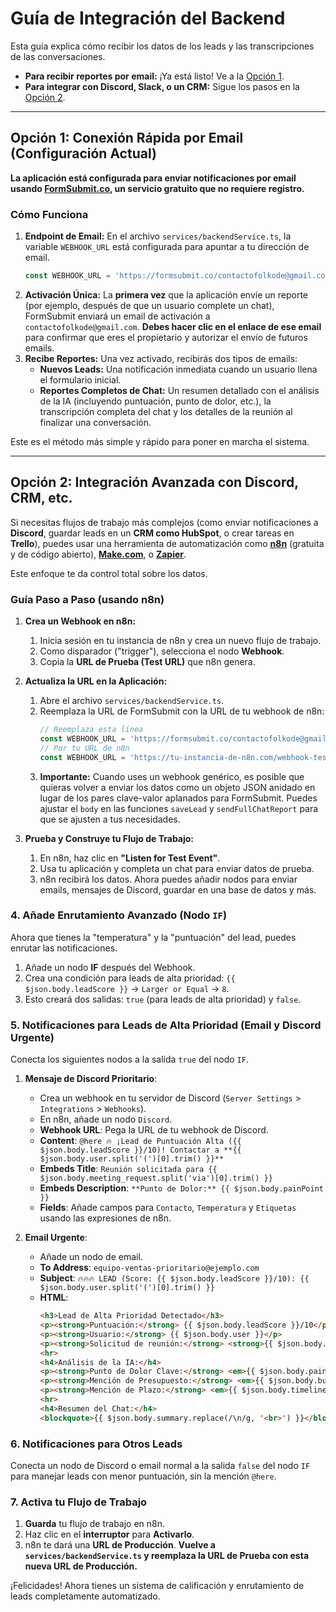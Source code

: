 
# Guía de Integración del Backend

Esta guía explica cómo recibir los datos de los leads y las transcripciones de las conversaciones.

- **Para recibir reportes por email:** ¡Ya está listo! Ve a la [Opción 1](#opción-1-conexión-rápida-por-email-configuración-actual).
- **Para integrar con Discord, Slack, o un CRM:** Sigue los pasos en la [Opción 2](#opción-2-integración-avanzada-con-discord-crm-etc).

---

## Opción 1: Conexión Rápida por Email (Configuración Actual)

**La aplicación está configurada para enviar notificaciones por email usando [FormSubmit.co](https://formsubmit.co/), un servicio gratuito que no requiere registro.**

### Cómo Funciona

1.  **Endpoint de Email:** En el archivo `services/backendService.ts`, la variable `WEBHOOK_URL` está configurada para apuntar a tu dirección de email.
    ```typescript
    const WEBHOOK_URL = 'https://formsubmit.co/contactofolkode@gmail.com';
    ```
2.  **Activación Única:** La **primera vez** que la aplicación envíe un reporte (por ejemplo, después de que un usuario complete un chat), FormSubmit enviará un email de activación a `contactofolkode@gmail.com`. **Debes hacer clic en el enlace de ese email** para confirmar que eres el propietario y autorizar el envío de futuros emails.
3.  **Recibe Reportes:** Una vez activado, recibirás dos tipos de emails:
    *   **Nuevos Leads:** Una notificación inmediata cuando un usuario llena el formulario inicial.
    *   **Reportes Completos de Chat:** Un resumen detallado con el análisis de la IA (incluyendo puntuación, punto de dolor, etc.), la transcripción completa del chat y los detalles de la reunión al finalizar una conversación.

Este es el método más simple y rápido para poner en marcha el sistema.

---

## Opción 2: Integración Avanzada con Discord, CRM, etc.

Si necesitas flujos de trabajo más complejos (como enviar notificaciones a **Discord**, guardar leads en un **CRM como HubSpot**, o crear tareas en **Trello**), puedes usar una herramienta de automatización como **[n8n](https://n8n.io/)** (gratuita y de código abierto), **[Make.com](https://www.make.com/)**, o **[Zapier](https://zapier.com/)**.

Este enfoque te da control total sobre los datos.

### Guía Paso a Paso (usando n8n)

1.  **Crea un Webhook en n8n:**
    1.  Inicia sesión en tu instancia de n8n y crea un nuevo flujo de trabajo.
    2.  Como disparador ("trigger"), selecciona el nodo **Webhook**.
    3.  Copia la **URL de Prueba (Test URL)** que n8n genera.

2.  **Actualiza la URL en la Aplicación:**
    1.  Abre el archivo `services/backendService.ts`.
    2.  Reemplaza la URL de FormSubmit con la URL de tu webhook de n8n:
        ```typescript
        // Reemplaza esta línea
        const WEBHOOK_URL = 'https://formsubmit.co/contactofolkode@gmail.com';
        // Por tu URL de n8n
        const WEBHOOK_URL = 'https://tu-instancia-de-n8n.com/webhook-test/TU_ID_UNICO'; // <-- PEGA TU URL AQUÍ
        ```
    3.  **Importante:** Cuando uses un webhook genérico, es posible que quieras volver a enviar los datos como un objeto JSON anidado en lugar de los pares clave-valor aplanados para FormSubmit. Puedes ajustar el `body` en las funciones `saveLead` y `sendFullChatReport` para que se ajusten a tus necesidades.

3.  **Prueba y Construye tu Flujo de Trabajo:**
    1.  En n8n, haz clic en **"Listen for Test Event"**.
    2.  Usa tu aplicación y completa un chat para enviar datos de prueba.
    3.  n8n recibirá los datos. Ahora puedes añadir nodos para enviar emails, mensajes de Discord, guardar en una base de datos y más.

### 4. Añade Enrutamiento Avanzado (Nodo `IF`)

Ahora que tienes la "temperatura" y la "puntuación" del lead, puedes enrutar las notificaciones.

1.  Añade un nodo **IF** después del Webhook.
2.  Crea una condición para leads de alta prioridad: `{{ $json.body.leadScore }}` -> `Larger or Equal` -> `8`.
3.  Esto creará dos salidas: `true` (para leads de alta prioridad) y `false`.

### 5. Notificaciones para Leads de Alta Prioridad (Email y Discord Urgente)

Conecta los siguientes nodos a la salida `true` del nodo `IF`.

1.  **Mensaje de Discord Prioritario**:
    *   Crea un webhook en tu servidor de Discord (`Server Settings` > `Integrations` > `Webhooks`).
    *   En n8n, añade un nodo `Discord`.
    *   **Webhook URL**: Pega la URL de tu webhook de Discord.
    *   **Content**: `@here 🔥 ¡Lead de Puntuación Alta ({{ $json.body.leadScore }}/10)! Contactar a **{{ $json.body.user.split('(')[0].trim() }}**`
    *   **Embeds Title**: `Reunión solicitada para {{ $json.body.meeting_request.split('via')[0].trim() }}`
    *   **Embeds Description**: `**Punto de Dolor:** {{ $json.body.painPoint }}`
    *   **Fields**: Añade campos para `Contacto`, `Temperatura` y `Etiquetas` usando las expresiones de n8n.

2.  **Email Urgente**:
    *   Añade un nodo de email.
    *   **To Address**: `equipo-ventas-prioritario@ejemplo.com`
    *   **Subject**: `🔥🔥🔥 LEAD (Score: {{ $json.body.leadScore }}/10): {{ $json.body.user.split('(')[0].trim() }}`
    *   **HTML**:
        ```html
        <h3>Lead de Alta Prioridad Detectado</h3>
        <p><strong>Puntuación:</strong> {{ $json.body.leadScore }}/10</p>
        <p><strong>Usuario:</strong> {{ $json.body.user }}</p>
        <p><strong>Solicitud de reunión:</strong> <strong>{{ $json.body.meeting_request }}</strong></p>
        <hr>
        <h4>Análisis de la IA:</h4>
        <p><strong>Punto de Dolor Clave:</strong> <em>{{ $json.body.painPoint }}</em></p>
        <p><strong>Mención de Presupuesto:</strong> <em>{{ $json.body.budgetMention }}</em></p>
        <p><strong>Mención de Plazo:</strong> <em>{{ $json.body.timelineMention }}</em></p>
        <hr>
        <h4>Resumen del Chat:</h4>
        <blockquote>{{ $json.body.summary.replace(/\n/g, '<br>') }}</blockquote>
        ```

### 6. Notificaciones para Otros Leads

Conecta un nodo de Discord o email normal a la salida `false` del nodo `IF` para manejar leads con menor puntuación, sin la mención `@here`.

### 7. Activa tu Flujo de Trabajo

1.  **Guarda** tu flujo de trabajo en n8n.
2.  Haz clic en el **interruptor** para **Activarlo**.
3.  n8n te dará una **URL de Producción**. **Vuelve a `services/backendService.ts` y reemplaza la URL de Prueba con esta nueva URL de Producción.**

¡Felicidades! Ahora tienes un sistema de calificación y enrutamiento de leads completamente automatizado.
